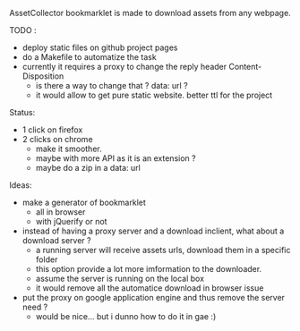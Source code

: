 AssetCollector bookmarklet is made to download assets from any webpage.

TODO :

* deploy static files on github project pages
* do a Makefile to automatize the task
* currently it requires a proxy to change the reply header Content-Disposition
  * is there a way to change that ? data: url ?
  * it would allow to get pure static website. better ttl for the project

Status: 

* 1 click on firefox
* 2 clicks on chrome
  * make it smoother.
  * maybe with more API as it is an extension ?
  * maybe do a zip in a data: url

Ideas:

* make a generator of bookmarklet
  * all in browser
  * with jQuerify or not
* instead of having a proxy server and a download inclient, what about a download server ?
  * a running server will receive assets urls, download them in a specific folder
  * this option provide a lot more imformation to the downloader.
  * assume the server is running on the local box
  * it would remove all the automatice download in browser issue
* put the proxy on google application engine and thus remove the server need ?
  * would be nice... but i dunno how to do it in gae :)
  